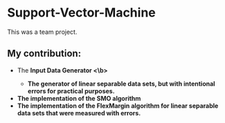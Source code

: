 # Support-Vector-Machine

This was a team project. 
## My contribution:
* The <b>Input Data Generator <\b>
  + The generator of linear separable data sets, but with intentional errors for practical purposes.
* The implementation of the SMO algorithm
* The implementation of the FlexMargin algorithm for linear separable data sets that were measured with errors. 

